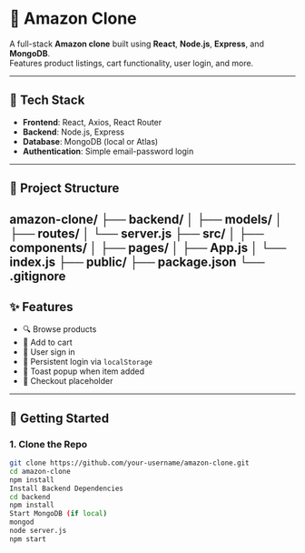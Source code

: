 # 🛒 Amazon Clone

A full-stack **Amazon clone** built using **React**, **Node.js**, **Express**, and **MongoDB**.  
Features product listings, cart functionality, user login, and more.

---

## 🔧 Tech Stack

- **Frontend**: React, Axios, React Router
- **Backend**: Node.js, Express
- **Database**: MongoDB (local or Atlas)
- **Authentication**: Simple email-password login

---

## 📁 Project Structure

amazon-clone/
├── backend/
│ ├── models/
│ ├── routes/
│ └── server.js
├── src/
│ ├── components/
│ ├── pages/
│ ├── App.js
│ └── index.js
├── public/
├── package.json
└── .gitignore 
---

## ✨ Features

- 🔍 Browse products
- 🛒 Add to cart
- 🔐 User sign in
- 🔄 Persistent login via `localStorage`
- 💬 Toast popup when item added
- 🧾 Checkout placeholder

---

## 🚀 Getting Started

### 1. Clone the Repo

```bash
git clone https://github.com/your-username/amazon-clone.git
cd amazon-clone
npm install
Install Backend Dependencies
cd backend
npm install
Start MongoDB (if local)
mongod
node server.js
npm start
